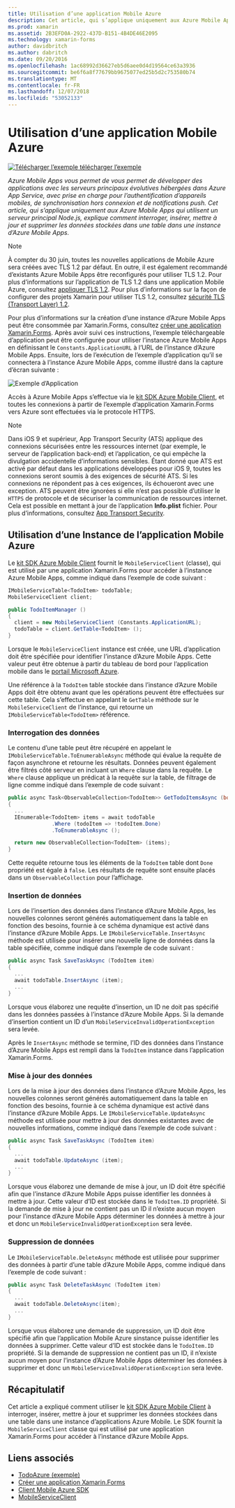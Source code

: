 ```yaml
---
title: Utilisation d’une application Mobile Azure
description: Cet article, qui s’applique uniquement aux Azure Mobile Apps qui utilisent un serveur principal Node.js, explique comment interroger, insérer, mettre à jour et supprimer les données stockées dans une table dans une instance d’Azure Mobile Apps.
ms.prod: xamarin
ms.assetid: 2B3EFD0A-2922-437D-B151-4B4DE46E2095
ms.technology: xamarin-forms
author: davidbritch
ms.author: dabritch
ms.date: 09/20/2016
ms.openlocfilehash: 1ac68992d36627eb5d6aee0d4d19564ce63a3936
ms.sourcegitcommit: be6f6a8f77679bb9675077ed25b5d2c753580b74
ms.translationtype: MT
ms.contentlocale: fr-FR
ms.lasthandoff: 12/07/2018
ms.locfileid: "53052133"
---
```

# <a name="consuming-an-azure-mobile-app"></a>Utilisation d’une application Mobile Azure

[![Télécharger l’exemple](~/media/shared/download.png) télécharger l’exemple](https://developer.xamarin.com/samples/xamarin-forms/WebServices/TodoAzure/)

_Azure Mobile Apps vous permet de vous permet de développer des applications avec les serveurs principaux évolutives hébergées dans Azure App Service, avec prise en charge pour l’authentification d’appareils mobiles, de synchronisation hors connexion et de notifications push. Cet article, qui s’applique uniquement aux Azure Mobile Apps qui utilisent un serveur principal Node.js, explique comment interroger, insérer, mettre à jour et supprimer les données stockées dans une table dans une instance d’Azure Mobile Apps._

> [!NOTE]
> À compter du 30 juin, toutes les nouvelles applications de Mobile Azure sera créées avec TLS 1.2 par défaut. En outre, il est également recommandé d’existants Azure Mobile Apps être reconfigurés pour utiliser TLS 1.2. Pour plus d’informations sur l’application de TLS 1.2 dans une application Mobile Azure, consultez [appliquer TLS 1.2](/azure/app-service/app-service-web-tutorial-custom-ssl#enforce-tls-1112). Pour plus d’informations sur la façon de configurer des projets Xamarin pour utiliser TLS 1.2, consultez [sécurité TLS (Transport Layer) 1.2](~/cross-platform/app-fundamentals/transport-layer-security.md).

Pour plus d’informations sur la création d’une instance d’Azure Mobile Apps peut être consommée par Xamarin.Forms, consultez [créer une application Xamarin.Forms](https://azure.microsoft.com/documentation/articles/app-service-mobile-xamarin-forms-get-started/). Après avoir suivi ces instructions, l’exemple téléchargeable d’application peut être configurée pour utiliser l’instance Azure Mobile Apps en définissant le `Constants.ApplicationURL` à l’URL de l’instance d’Azure Mobile Apps. Ensuite, lors de l’exécution de l’exemple d’application qu’il se connectera à l’instance Azure Mobile Apps, comme illustré dans la capture d’écran suivante :

![](azure-images/portal.png "Exemple d’Application")

Accès à Azure Mobile Apps s’effectue via le [kit SDK Azure Mobile Client](https://www.nuget.org/packages/Microsoft.Azure.Mobile.Client/), et toutes les connexions à partir de l’exemple d’application Xamarin.Forms vers Azure sont effectuées via le protocole HTTPS.

> [!NOTE]
> Dans iOS 9 et supérieur, App Transport Security (ATS) applique des connexions sécurisées entre les ressources internet (par exemple, le serveur de l’application back-end) et l’application, ce qui empêche la divulgation accidentelle d’informations sensibles. Étant donné que ATS est activé par défaut dans les applications développées pour iOS 9, toutes les connexions seront soumis à des exigences de sécurité ATS. Si les connexions ne répondent pas à ces exigences, ils échoueront avec une exception.
> ATS peuvent être ignorées si elle n’est pas possible d’utiliser le `HTTPS` de protocole et de sécuriser la communication de ressources internet. Cela est possible en mettant à jour de l’application **Info.plist** fichier. Pour plus d’informations, consultez [App Transport Security](~/ios/app-fundamentals/ats.md).

## <a name="consuming-an-azure-mobile-app-instance"></a>Utilisation d’une Instance de l’application Mobile Azure

Le [kit SDK Azure Mobile Client](https://www.nuget.org/packages/Microsoft.Azure.Mobile.Client/) fournit le `MobileServiceClient` (classe), qui est utilisé par une application Xamarin.Forms pour accéder à l’instance Azure Mobile Apps, comme indiqué dans l’exemple de code suivant :

```csharp
IMobileServiceTable<TodoItem> todoTable;
MobileServiceClient client;

public TodoItemManager ()
{
  client = new MobileServiceClient (Constants.ApplicationURL);
  todoTable = client.GetTable<TodoItem> ();
}
```

Lorsque le `MobileServiceClient` instance est créée, une URL d’application doit être spécifiée pour identifier l’instance d’Azure Mobile Apps. Cette valeur peut être obtenue à partir du tableau de bord pour l’application mobile dans le [portail Microsoft Azure](https://portal.azure.com/).

Une référence à la `TodoItem` table stockée dans l’instance d’Azure Mobile Apps doit être obtenu avant que les opérations peuvent être effectuées sur cette table. Cela s’effectue en appelant le `GetTable` méthode sur le `MobileServiceClient` de l’instance, qui retourne un `IMobileServiceTable<TodoItem>` référence.

### <a name="querying-data"></a>Interrogation des données

Le contenu d’une table peut être récupéré en appelant le `IMobileServiceTable.ToEnumerableAsync` méthode qui évalue la requête de façon asynchrone et retourne les résultats. Données peuvent également être filtrés côté serveur en incluant un `Where` clause dans la requête. Le `Where` clause applique un prédicat à la requête sur la table, de filtrage de ligne comme indiqué dans l’exemple de code suivant :

```csharp
public async Task<ObservableCollection<TodoItem>> GetTodoItemsAsync (bool syncItems = false)
{
  ...
  IEnumerable<TodoItem> items = await todoTable
              .Where (todoItem => !todoItem.Done)
              .ToEnumerableAsync ();

  return new ObservableCollection<TodoItem> (items);
}
```

Cette requête retourne tous les éléments de la `TodoItem` table dont `Done` propriété est égale à `false`. Les résultats de requête sont ensuite placés dans un `ObservableCollection` pour l’affichage.

### <a name="inserting-data"></a>Insertion de données

Lors de l’insertion des données dans l’instance d’Azure Mobile Apps, les nouvelles colonnes seront générés automatiquement dans la table en fonction des besoins, fournie à ce schéma dynamique est activé dans l’instance d’Azure Mobile Apps. Le `IMobileServiceTable.InsertAsync` méthode est utilisée pour insérer une nouvelle ligne de données dans la table spécifiée, comme indiqué dans l’exemple de code suivant :

```csharp
public async Task SaveTaskAsync (TodoItem item)
{
  ...
  await todoTable.InsertAsync (item);
  ...
}
```

Lorsque vous élaborez une requête d’insertion, un ID ne doit pas spécifié dans les données passées à l’instance d’Azure Mobile Apps. Si la demande d’insertion contient un ID d’un `MobileServiceInvalidOperationException` sera levée.

Après le `InsertAsync` méthode se termine, l’ID des données dans l’instance d’Azure Mobile Apps est rempli dans la `TodoItem` instance dans l’application Xamarin.Forms.

### <a name="updating-data"></a>Mise à jour des données

Lors de la mise à jour des données dans l’instance d’Azure Mobile Apps, les nouvelles colonnes seront générés automatiquement dans la table en fonction des besoins, fournie à ce schéma dynamique est activé dans l’instance d’Azure Mobile Apps. Le `IMobileServiceTable.UpdateAsync` méthode est utilisée pour mettre à jour des données existantes avec de nouvelles informations, comme indiqué dans l’exemple de code suivant :

```csharp
public async Task SaveTaskAsync (TodoItem item)
{
  ...
  await todoTable.UpdateAsync (item);
  ...
}
```

Lorsque vous élaborez une demande de mise à jour, un ID doit être spécifié afin que l’instance d’Azure Mobile Apps puisse identifier les données à mettre à jour. Cette valeur d’ID est stockée dans le `TodoItem.ID` propriété. Si la demande de mise à jour ne contient pas un ID il n’existe aucun moyen pour l’instance d’Azure Mobile Apps déterminer les données à mettre à jour et donc un `MobileServiceInvalidOperationException` sera levée.

### <a name="deleting-data"></a>Suppression de données

Le `IMobileServiceTable.DeleteAsync` méthode est utilisée pour supprimer des données à partir d’une table d’Azure Mobile Apps, comme indiqué dans l’exemple de code suivant :

```csharp
public async Task DeleteTaskAsync (TodoItem item)
{
  ...
  await todoTable.DeleteAsync(item);
  ...
}
```

Lorsque vous élaborez une demande de suppression, un ID doit être spécifié afin que l’application Mobile Azure sinstance puisse identifier les données à supprimer. Cette valeur d’ID est stockée dans le `TodoItem.ID` propriété. Si la demande de suppression ne contient pas un ID, il n’existe aucun moyen pour l’instance d’Azure Mobile Apps déterminer les données à supprimer et donc un `MobileServiceInvalidOperationException` sera levée.

## <a name="summary"></a>Récapitulatif

Cet article a expliqué comment utiliser le [kit SDK Azure Mobile Client](https://www.nuget.org/packages/Microsoft.Azure.Mobile.Client/) à interroger, insérer, mettre à jour et supprimer les données stockées dans une table dans une instance d’applications Azure Mobile. Le SDK fournit la `MobileServiceClient` classe qui est utilisé par une application Xamarin.Forms pour accéder à l’instance d’Azure Mobile Apps.


## <a name="related-links"></a>Liens associés

- [TodoAzure (exemple)](https://developer.xamarin.com/samples/xamarin-forms/WebServices/TodoAzure/)
- [Créer une application Xamarin.Forms](https://azure.microsoft.com/documentation/articles/app-service-mobile-xamarin-forms-get-started/)
- [Client Mobile Azure SDK](https://www.nuget.org/packages/Microsoft.Azure.Mobile.Client/)
- [MobileServiceClient](https://msdn.microsoft.com/library/azure/microsoft.windowsazure.mobileservices.mobileserviceclient(v=azure.10).aspx)
